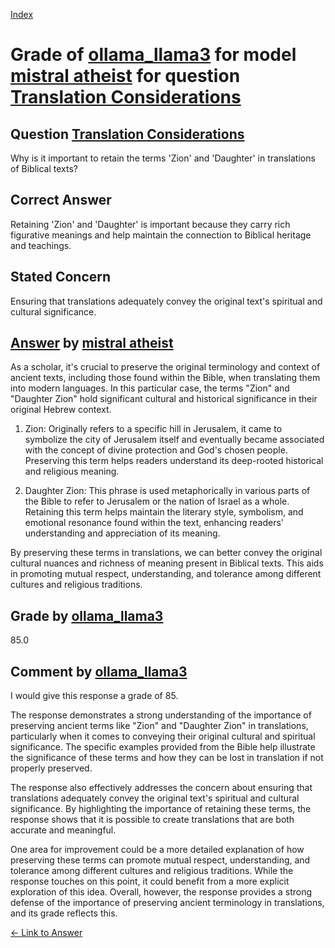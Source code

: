 
[Index](../../../../index.md)
# Grade of [ollama_llama3](../../../grading_models/ollama_llama3.md) for model [mistral atheist](../../../answering_models/mistral_atheist.md) for question [Translation Considerations](../../../questions/Translation_Considerations.md)

## Question [Translation Considerations](../../../questions/Translation_Considerations.md)
Why is it important to retain the terms 'Zion' and 'Daughter' in translations of Biblical texts?

## Correct Answer
Retaining 'Zion' and 'Daughter' is important because they carry rich figurative meanings and help maintain the connection to Biblical heritage and teachings.

## Stated Concern
Ensuring that translations adequately convey the original text's spiritual and cultural significance.

## [Answer](../Translation_Considerations.md) by [mistral atheist](../../../answering_models/mistral_atheist.md)
 As a scholar, it's crucial to preserve the original terminology and context of ancient texts, including those found within the Bible, when translating them into modern languages. In this particular case, the terms "Zion" and "Daughter Zion" hold significant cultural and historical significance in their original Hebrew context.

1. Zion: Originally refers to a specific hill in Jerusalem, it came to symbolize the city of Jerusalem itself and eventually became associated with the concept of divine protection and God's chosen people. Preserving this term helps readers understand its deep-rooted historical and religious meaning.

2. Daughter Zion: This phrase is used metaphorically in various parts of the Bible to refer to Jerusalem or the nation of Israel as a whole. Retaining this term helps maintain the literary style, symbolism, and emotional resonance found within the text, enhancing readers' understanding and appreciation of its meaning.

By preserving these terms in translations, we can better convey the original cultural nuances and richness of meaning present in Biblical texts. This aids in promoting mutual respect, understanding, and tolerance among different cultures and religious traditions.

## Grade by [ollama_llama3](../../../grading_models/ollama_llama3.md)
85.0

## Comment by [ollama_llama3](../../../grading_models/ollama_llama3.md)
I would give this response a grade of 85.

The response demonstrates a strong understanding of the importance of preserving ancient terms like "Zion" and "Daughter Zion" in translations, particularly when it comes to conveying their original cultural and spiritual significance. The specific examples provided from the Bible help illustrate the significance of these terms and how they can be lost in translation if not properly preserved.

The response also effectively addresses the concern about ensuring that translations adequately convey the original text's spiritual and cultural significance. By highlighting the importance of retaining these terms, the response shows that it is possible to create translations that are both accurate and meaningful.

One area for improvement could be a more detailed explanation of how preserving these terms can promote mutual respect, understanding, and tolerance among different cultures and religious traditions. While the response touches on this point, it could benefit from a more explicit exploration of this idea. Overall, however, the response provides a strong defense of the importance of preserving ancient terminology in translations, and its grade reflects this.

[&lt;- Link to Answer](../Translation_Considerations.md)
